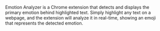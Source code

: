 Emotion Analyzer is a Chrome extension that detects and displays the primary emotion behind highlighted text. Simply highlight any text on a webpage, and the extension will analyze it in real-time, showing an emoji that represents the detected emotion.

